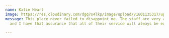 ```yaml
---
name: Katie Heart
image: https://res.cloudinary.com/dgq7s4lkp/image/upload/v1601135317/uploads_dev/images_vwswhs.jpg
message: This place never failed to disappoint me. The staff are very accomodating
  and I have that assurance that all of their service will always be excellent!

---
```

